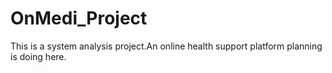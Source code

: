 # OnMedi_Project
This is a system analysis project.An online health support platform planning is doing here.
